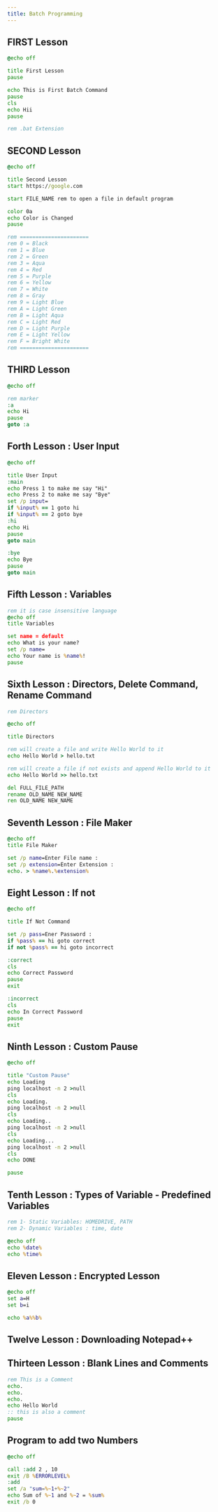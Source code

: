 ```yaml
---
title: Batch Programming
---
```


## FIRST Lesson

```bat
@echo off

title First Lesson
pause

echo This is First Batch Command
pause
cls
echo Hii
pause

rem .bat Extension
```

## SECOND Lesson

```bat
@echo off

title Second Lesson
start https://google.com

start FILE_NAME rem to open a file in default program

color 0a
echo Color is Changed
pause

rem ======================
rem 0 = Black
rem 1 = Blue
rem 2 = Green
rem 3 = Aqua
rem 4 = Red
rem 5 = Purple
rem 6 = Yellow
rem 7 = White
rem 8 = Gray
rem 9 = Light Blue
rem A = Light Green
rem B = Light Aqua
rem C = Light Red
rem D = Light Purple
rem E = Light Yellow
rem F = Bright White
rem ======================
```

## THIRD Lesson

```bat
@echo off

rem marker
:a
echo Hi
pause
goto :a
```

## Forth Lesson : User Input

```bat
@echo off

title User Input
:main
echo Press 1 to make me say "Hi"
echo Press 2 to make me say "Bye"
set /p input=
if %input% == 1 goto hi
if %input% == 2 goto bye
:hi
echo Hi
pause
goto main

:bye
echo Bye
pause
goto main
```

## Fifth Lesson : Variables

```bat
rem it is case insensitive language
@echo off
title Variables

set name = default
echo What is your name?
set /p name=
echo Your name is %name%!
pause
```

## Sixth Lesson : Directors, Delete Command, Rename Command

```bat
rem Directors

@echo off

title Directors

rem will create a file and write Hello World to it
echo Hello World > hello.txt

rem will create a file if not exists and append Hello World to it
echo Hello World >> hello.txt

del FULL_FILE_PATH
rename OLD_NAME NEW_NAME
ren OLD_NAME NEW_NAME
```

## Seventh Lesson : File Maker

```bat
@echo off
title File Maker

set /p name=Enter File name :
set /p extension=Enter Extension :
echo. > %name%.%extension%
```

## Eight Lesson : If not

```bat
@echo off

title If Not Command

set /p pass=Ener Password :
if %pass% == hi goto correct
if not %pass% == hi goto incorrect

:correct
cls
echo Correct Password
pause
exit

:incorrect
cls
echo In Correct Password
pause
exit
```

## Ninth Lesson : Custom Pause

```bat
@echo off

title "Custom Pause"
echo Loading
ping localhost -n 2 >null
cls
echo Loading.
ping localhost -n 2 >null
cls
echo Loading..
ping localhost -n 2 >null
cls
echo Loading...
ping localhost -n 2 >null
cls
echo DONE

pause
```

## Tenth Lesson : Types of Variable - Predefined Variables

```bat
rem 1- Static Variables: HOMEDRIVE, PATH
rem 2- Dynamic Variables : time, date

@echo off
echo %date%
echo %time%
```

## Eleven Lesson : Encrypted Lesson

```bat
@echo off
set a=H
set b=i

echo %a%%b%
```

## Twelve Lesson : Downloading Notepad++

## Thirteen Lesson : Blank Lines and Comments

```bat
rem This is a Comment
echo.
echo.
echo.
echo Hello World
:: this is also a comment
pause
```

## Program to add two Numbers

```bat
@echo off

call :add 2 , 10
exit /B %ERRORLEVEL%
:add
set /a "sum=%~1+%~2"
echo Sum of %~1 and %~2 = %sum%
exit /b 0
```

